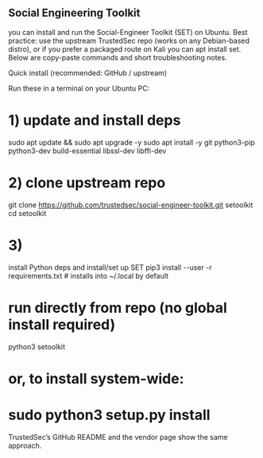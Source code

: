 ## Social Engineering Toolkit

you can install and run the Social-Engineer Toolkit (SET) on Ubuntu. Best practice: use the upstream TrustedSec repo (works on any Debian-based distro), or if you prefer a packaged route on Kali you can apt install set. Below are copy-paste commands and short troubleshooting notes.

Quick install (recommended: GitHub / upstream)

Run these in a terminal on your Ubuntu PC:

# 1) update and install deps
sudo apt update && sudo apt upgrade -y
sudo apt install -y git python3-pip python3-dev build-essential libssl-dev libffi-dev

# 2) clone upstream repo
git clone https://github.com/trustedsec/social-engineer-toolkit.git setoolkit
cd setoolkit


# 3)
install Python deps and install/set up SET
pip3 install --user -r requirements.txt   # installs into ~/.local by default
# run directly from repo (no global install required)
python3 setoolkit
# or, to install system-wide:
# sudo python3 setup.py install

TrustedSec’s GitHub README and the vendor page show the same approach. 
